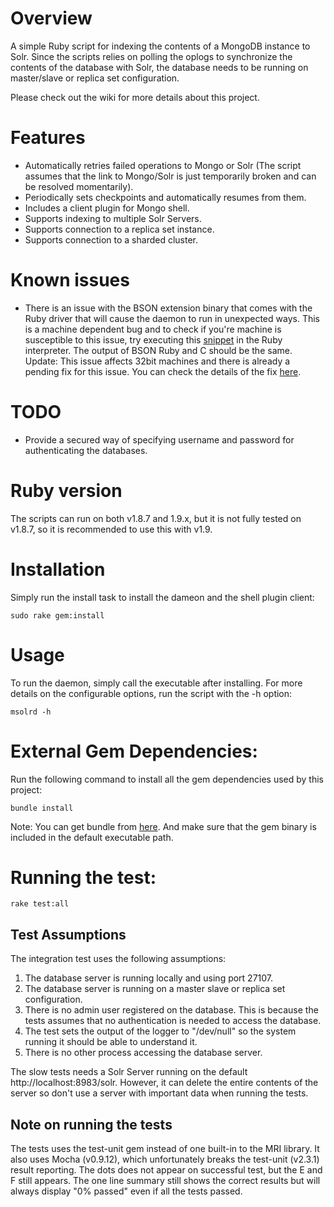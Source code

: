 # Overview

A simple Ruby script for indexing the contents of a MongoDB instance to Solr. Since the scripts relies on polling the oplogs to synchronize the contents of the database with Solr, the database needs to be running on master/slave or replica set configuration.

Please check out the wiki for more details about this project.

# Features

* Automatically retries failed operations to Mongo or Solr (The script assumes that the link to Mongo/Solr is just temporarily broken and can be resolved momentarily). 
* Periodically sets checkpoints and automatically resumes from them.
* Includes a client plugin for Mongo shell.
* Supports indexing to multiple Solr Servers.
* Supports connection to a replica set instance.
* Supports connection to a sharded cluster.

# Known issues

* There is an issue with the BSON extension binary that comes with the Ruby driver that will cause the daemon to run in unexpected ways. This is a machine dependent bug and to check if you're machine is susceptible to this issue, try executing this [snippet](https://gist.github.com/92eb07eebfe362a7f97c) in the Ruby interpreter. The output of BSON Ruby and C should be the same. Update: This issue affects 32bit machines and there is already a pending fix for this issue. You can check the details of the fix [here](https://github.com/mongodb/mongo-ruby-driver/pull/54).

# TODO

* Provide a secured way of specifying username and password for authenticating the databases.

# Ruby version

The scripts can run on both v1.8.7 and 1.9.x, but it is not fully tested on v1.8.7, so it is recommended to use this with v1.9.

# Installation

Simply run the install task to install the dameon and the shell plugin client:

    sudo rake gem:install

# Usage

To run the daemon, simply call the executable after installing. For more details on the configurable options, run the script with the -h option:

    msolrd -h

# External Gem Dependencies:

Run the following command to install all the gem dependencies used by this project:

    bundle install

Note: You can get bundle from [here](http://gembundler.com/). And make sure that the gem binary is included in the default executable path.

# Running the test:

    rake test:all

## Test Assumptions

The integration test uses the following assumptions:

1. The database server is running locally and using port 27107.
2. The database server is running on a master slave or replica set configuration.
3. There is no admin user registered on the database. This is because the tests assumes that no authentication is needed to access the database.
4. The test sets the output of the logger to "/dev/null" so the system running it should be able
   to understand it.
5. There is no other process accessing the database server.

The slow tests needs a Solr Server running on the default http://localhost:8983/solr. However, it can delete the entire contents of the server so don't use a server with important data when running the tests.

## Note on running the tests

The tests uses the test-unit gem instead of one built-in to the MRI library. It also uses Mocha (v0.9.12), which unfortunately breaks the test-unit (v2.3.1) result reporting. The dots does not appear on successful test, but the E and F still appears. The one line summary still shows the correct results but will always display "0% passed" even if all the tests passed.

